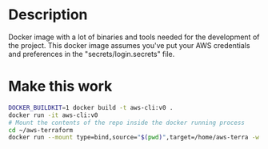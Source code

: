 # Description

Docker image with a lot of binaries and tools needed for the development of the project.
This docker image assumes you've put your AWS credentials and preferences in the "secrets/login.secrets" file.


# Make this work

```bash
DOCKER_BUILDKIT=1 docker build -t aws-cli:v0 .
docker run -it aws-cli:v0
# Mount the contents of the repo inside the docker running process
cd ~/aws-terraform
docker run --mount type=bind,source="$(pwd)",target=/home/aws-terra -w /home/aws-terra -p 8080:8080 --name aws-docker-bins --rm -it aws-cli:v0
```

